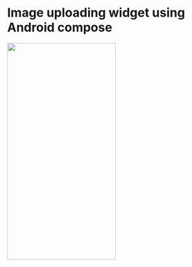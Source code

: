
# Image uploading widget using Android compose 

<img src="https://github.com/chethu/Android-Compose-ImageUploader/blob/master/ImageUploader.gif" width="250" height="500" />
